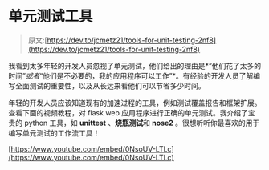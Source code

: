 # 单元测试工具

> 原文:[https://dev.to/jcmetz21/tools-for-unit-testing-2nf8](https://dev.to/jcmetz21/tools-for-unit-testing-2nf8)

我看到太多年轻的开发人员忽视了单元测试，他们给出的理由是*“他们花了太多的时间”*或者*“他们是不必要的，我的应用程序可以工作”*。有经验的开发人员了解编写全面测试的重要性，以及从长远来看他们可以节省多少时间。

年轻的开发人员应该知道现有的加速过程的工具，例如测试覆盖报告和框架扩展。查看下面的视频教程，对 flask web 应用程序进行正确的单元测试。我介绍了宝贵的 python 工具，如 **unittest** 、**烧瓶测试**和 **nose2** 。很想听听你最喜欢的用于编写单元测试的工作流工具！

[https://www.youtube.com/embed/0NsoUV-LTLc](https://www.youtube.com/embed/0NsoUV-LTLc)
